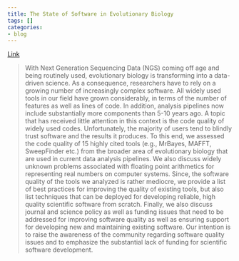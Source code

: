 ```yaml
---
title: The State of Software in Evolutionary Biology
tags: []
categories:
- blog
---
```

[Link](http://biorxiv.org/content/early/2015/11/16/031930)
<!--more-->

> With Next Generation Sequencing Data (NGS) coming off age and being
routinely used, evolutionary biology is transforming into a data-driven
science. As a consequence, researchers have to rely on a growing number of
increasingly complex software. All widely used tools in our field have grown
considerably, in terms of the number of features as well as lines of code. In
addition, analysis pipelines now include substantially more components than
5-10 years ago. A topic that has received little attention in this context is
the code quality of widely used codes. Unfortunately, the majority of users
tend to blindly trust software and the results it produces. To this end, we
assessed the code quality of 15 highly cited tools (e.g., MrBayes, MAFFT,
SweepFinder etc.) from the broader area of evolutionary biology that are used
in current data analysis pipelines. We also discuss widely unknown problems
associated with floating point arithmetics for representing real numbers on
computer systems. Since, the software quality of the tools we analyzed is
rather mediocre, we provide a list of best practices for improving the quality
of existing tools, but also list techniques that can be deployed for
developing reliable, high quality scientific software from scratch. Finally,
we also discuss journal and science policy as well as funding issues that need
to be addressed for improving software quality as well as ensuring support for
developing new and maintaining existing software. Our intention is to raise
the awareness of the community regarding software quality issues and to
emphasize the substantial lack of funding for scientific software development.

